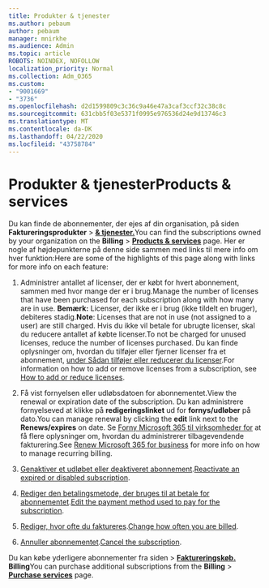 ```yaml
---
title: Produkter & tjenester
ms.author: pebaum
author: pebaum
manager: mnirkhe
ms.audience: Admin
ms.topic: article
ROBOTS: NOINDEX, NOFOLLOW
localization_priority: Normal
ms.collection: Adm_O365
ms.custom:
- "9001669"
- "3736"
ms.openlocfilehash: d2d1599809c3c36c9a46e47a3caf3ccf32c38c8c
ms.sourcegitcommit: 631cbb5f03e5371f0995e976536d24e9d13746c3
ms.translationtype: MT
ms.contentlocale: da-DK
ms.lasthandoff: 04/22/2020
ms.locfileid: "43758784"
---
```

# <a name="products--services"></a><span data-ttu-id="b0db8-102">Produkter & tjenester</span><span class="sxs-lookup"><span data-stu-id="b0db8-102">Products & services</span></span>

<span data-ttu-id="b0db8-103">Du kan finde de abonnementer, der ejes af din organisation, på siden **Faktureringsprodukter** > [**& tjenester.**](https://go.microsoft.com/fwlink/p/?linkid=842054)</span><span class="sxs-lookup"><span data-stu-id="b0db8-103">You can find the subscriptions owned by your organization on the **Billing** > [**Products & services**](https://go.microsoft.com/fwlink/p/?linkid=842054) page.</span></span> <span data-ttu-id="b0db8-104">Her er nogle af højdepunkterne på denne side sammen med links til mere info om hver funktion:</span><span class="sxs-lookup"><span data-stu-id="b0db8-104">Here are some of the highlights of this page along with links for more info on each feature:</span></span>

1. <span data-ttu-id="b0db8-105">Administrer antallet af licenser, der er købt for hvert abonnement, sammen med hvor mange der er i brug.</span><span class="sxs-lookup"><span data-stu-id="b0db8-105">Manage the number of licenses that have been purchased for each subscription along with how many are in use.</span></span>  <span data-ttu-id="b0db8-106">**Bemærk:** Licenser, der ikke er i brug (ikke tildelt en bruger), debiteres stadig.</span><span class="sxs-lookup"><span data-stu-id="b0db8-106">**Note**: Licenses that are not in use (not assigned to a user) are still charged.</span></span>  <span data-ttu-id="b0db8-107">Hvis du ikke vil betale for ubrugte licenser, skal du reducere antallet af købte licenser.</span><span class="sxs-lookup"><span data-stu-id="b0db8-107">To not be charged for unused licenses, reduce the number of licenses purchased.</span></span> <span data-ttu-id="b0db8-108">Du kan finde oplysninger om, hvordan du tilføjer eller fjerner licenser fra et abonnement, [under Sådan tilføjer eller reducerer du licenser](https://docs.microsoft.com/alchemyinsights/how-to-add-or-reduce-licenses).</span><span class="sxs-lookup"><span data-stu-id="b0db8-108">For information on how to add or remove licenses from a subscription, see [How to add or reduce licenses](https://docs.microsoft.com/alchemyinsights/how-to-add-or-reduce-licenses).</span></span>

2. <span data-ttu-id="b0db8-109">Få vist fornyelsen eller udløbsdatoen for abonnementet.</span><span class="sxs-lookup"><span data-stu-id="b0db8-109">View the renewal or expiration date of the subscription.</span></span>  <span data-ttu-id="b0db8-110">Du kan administrere fornyelseved at klikke på **redigeringslinket** ud for **fornys/udløber** på dato.</span><span class="sxs-lookup"><span data-stu-id="b0db8-110">You can manage renewal by clicking the **edit** link next to the **Renews/expires** on date.</span></span>  <span data-ttu-id="b0db8-111">Se [Forny Microsoft 365 til virksomheder for](https://go.microsoft.com/fwlink/?linkid=2119216) at få flere oplysninger om, hvordan du administrerer tilbagevendende fakturering.</span><span class="sxs-lookup"><span data-stu-id="b0db8-111">See [Renew Microsoft 365 for business](https://go.microsoft.com/fwlink/?linkid=2119216) for more info on how to manage recurring billing.</span></span>

3. <span data-ttu-id="b0db8-112">[Genaktiver et udløbet eller deaktiveret abonnement](https://go.microsoft.com/fwlink/?linkid=2117519).</span><span class="sxs-lookup"><span data-stu-id="b0db8-112">[Reactivate an expired or disabled subscription](https://go.microsoft.com/fwlink/?linkid=2117519).</span></span>

4. <span data-ttu-id="b0db8-113">[Rediger den betalingsmetode, der bruges til at betale for abonnementet](https://go.microsoft.com/fwlink/?linkid=2117167).</span><span class="sxs-lookup"><span data-stu-id="b0db8-113">[Edit the payment method used to pay for the subscription](https://go.microsoft.com/fwlink/?linkid=2117167).</span></span>

5. <span data-ttu-id="b0db8-114">[Rediger, hvor ofte du faktureres](https://go.microsoft.com/fwlink/?linkid=2119112).</span><span class="sxs-lookup"><span data-stu-id="b0db8-114">[Change how often you are billed](https://go.microsoft.com/fwlink/?linkid=2119112).</span></span>

6. <span data-ttu-id="b0db8-115">[Annuller abonnementet](https://go.microsoft.com/fwlink/?linkid=2119113).</span><span class="sxs-lookup"><span data-stu-id="b0db8-115">[Cancel the subscription](https://go.microsoft.com/fwlink/?linkid=2119113).</span></span>

<span data-ttu-id="b0db8-116">Du kan købe yderligere abonnementer fra siden > [**Faktureringskøb.**](https://go.microsoft.com/fwlink/p/?linkid=868433) **Billing**</span><span class="sxs-lookup"><span data-stu-id="b0db8-116">You can purchase additional subscriptions from the **Billing** > [**Purchase services**](https://go.microsoft.com/fwlink/p/?linkid=868433) page.</span></span>
